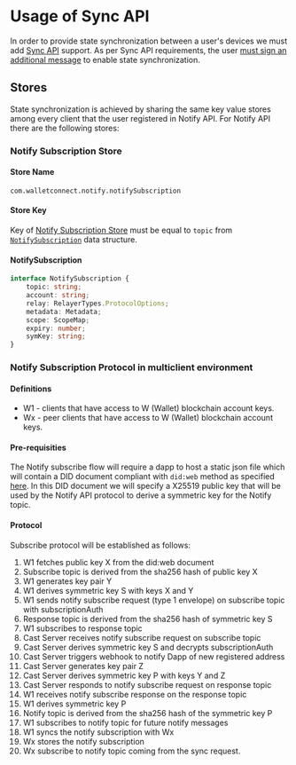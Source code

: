 # Usage of Sync API

In order to provide state synchronization between a user's devices we must add [Sync API](../core/sync/readme.md) support. As per Sync API requirements, the user [must sign an additional message](../core/sync/sync-protocol.md#generating-a-message-to-sign) to enable state synchronization. 

## Stores 

State synchronization is achieved by sharing the same key value stores among every client that the user
registered in Notify API. For Notify API there are the following stores:


### Notify Subscription Store

#### Store Name
`com.walletconnect.notify.notifySubscription`

#### Store Key

Key of [Notify Subscription Store](#notify-subscription-store) must be equal to `topic` from
[`NotifySubscription`](#notifysubscription) data structure. 

#### NotifySubscription

```typescript
interface NotifySubscription {
    topic: string;
    account: string;
    relay: RelayerTypes.ProtocolOptions;
    metadata: Metadata;
    scope: ScopeMap;
    expiry: number;
    symKey: string;
}
```

### Notify Subscription Protocol in multiclient environment

#### Definitions
- W1 - clients that have access to W (Wallet) blockchain account keys.
- Wx - peer clients that have access to W (Wallet) blockchain account keys. 

#### Pre-requisities
The Notify subscribe flow will require a dapp to host a static json file which will contain a DID document compliant with `did:web` method as specified [here](https://w3c-ccg.github.io/did-method-web/). In this DID document we will specify a X25519 public key that will be used by the Notify API protocol to derive a symmetric key for the Notify topic.

#### Protocol
Subscribe protocol will be established as follows:

1. W1 fetches public key X from the did:web document
2. Subscribe topic is derived from the sha256 hash of public key X
3. W1 generates key pair Y
4. W1 derives symmetric key S with keys X and Y
5. W1 sends notify subscribe request (type 1 envelope) on subscribe topic with subscriptionAuth
7. Response topic is derived from the sha256 hash of symmetric key S
8. W1 subscribes to response topic
9. Cast Server receives notify subscribe request on subscribe topic
10. Cast Server derives symmetric key S and decrypts subscriptionAuth
11. Cast Server triggers webhook to notify Dapp of new registered address
12. Cast Server generates key pair Z
13. Cast Server derives symmetric key P with keys Y and Z
14. Cast Server responds to notify subscribe request on response topic
15. W1 receives notify subscribe response on the response topic
16. W1 derives symmetric key P
17. Notify topic is derived from the sha256 hash of the symmetric key P
18. W1 subscribes to notify topic for future notify messages
19. W1 syncs the notify subscription with Wx
20. Wx stores the notify subscription
21. Wx subscribe to notify topic coming from the sync request.
